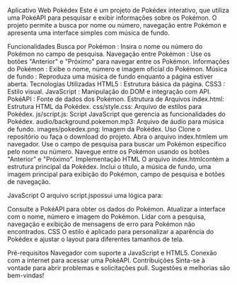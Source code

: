 Aplicativo Web Pokédex
Este é um projeto de Pokédex interativo, que utiliza uma PokéAPI para pesquisar e exibir informações sobre os Pokémon. O projeto permite a busca por nome ou número, navegação entre Pokémon e apresenta uma interface simples com música de fundo.

Funcionalidades
Busca por Pokémon : Insira o nome ou número do Pokémon no campo de pesquisa.
Navegação entre Pokémon : Use os botões "Anterior" e "Próximo" para navegar entre os Pokémon.
Informações do Pokémon : Exibe o nome, número e imagem oficial do Pokémon.
Música de fundo : Reproduza uma música de fundo enquanto a página estiver aberta.
Tecnologias Utilizadas
HTML5 : Estrutura básica da página.
CSS3 : Estilo visual.
JavaScript : Manipulação do DOM e integração com API.
PokéAPI : Fonte de dados dos Pokémon.
Estrutura de Arquivos
index.html: Estrutura HTML da Pokédex.
css/style.css: Arquivo de estilos para Pokédex.
js/script.js: Script JavaScript que gerencia as funcionalidades do Pokédex.
audio/background.pokemon.mp3: Arquivo de áudio para música de fundo.
images/pokedex.png: Imagem da Pokédex.
Uso
Clone o repositório ou faça o download do projeto.
Abra o arquivo index.htmlem um navegador.
Use o campo de pesquisa para buscar um Pokémon específico pelo nome ou número.
Navegue entre os Pokémon usando os botões "Anterior" e "Próximo".
Implementação
HTML
O arquivo index.htmlcontém a estrutura principal da Pokédex. Inclui o título, a música de fundo, uma imagem principal para exibição do Pokémon, campo de pesquisa e botões de navegação.

JavaScript
O arquivo script.jspossui uma lógica para:

Consulte a PokéAPI para obter os dados do Pokémon.
Atualizar a interface com o nome, número e imagem do Pokémon.
Lidar com a pesquisa, navegação e exibição de mensagens de erro para Pokémon não encontrados.
CSS
O estilo é aplicado para personalizar a aparência do Pokédex e ajustar o layout para diferentes tamanhos de tela.

Pré-requisitos
Navegador com suporte a JavaScript e HTML5.
Conexão com a internet para acessar uma PokéAPI.
Contribuições
Sinta-se à vontade para abrir problemas e solicitações pull. Sugestões e melhorias são bem-vindas!
